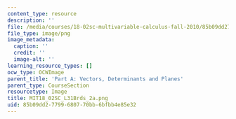 ```yaml
---
content_type: resource
description: ''
file: /media/courses/18-02sc-multivariable-calculus-fall-2010/85b09dd27799680770bb6bfbb4e85e32_MIT18_02SC_L31Brds_2a.png
file_type: image/png
image_metadata:
  caption: ''
  credit: ''
  image-alt: ''
learning_resource_types: []
ocw_type: OCWImage
parent_title: 'Part A: Vectors, Determinants and Planes'
parent_type: CourseSection
resourcetype: Image
title: MIT18_02SC_L31Brds_2a.png
uid: 85b09dd2-7799-6807-70bb-6bfbb4e85e32
---
```

